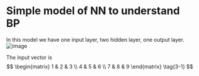 # Simple model of NN to understand BP 

In this model we have one input layer, two hidden layer, one output layer.
![image](https://github.com/rickyzcode/blog.github.io/blob/master/IMG/NN.png)

The input vector is 
$$
\begin{matrix}
1 & 2 & 3 \\
4 & 5 & 6 \\
7 & 8 & 9
\end{matrix} \tag{3-1}
$$
